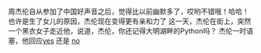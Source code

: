 周杰伦自从参加了中国好声音之后，觉得比以前幽默多了，哎哟不错哦！哈哈！
也许是生了女儿的原因，杰伦现在变得更有亲和力了
这一天，杰伦在街上，突然一个黑衣女子走近他，说道，杰伦，你还记得大明湖畔的Python吗？
杰伦一时语塞，他回应[yes]() 还是 [no]()